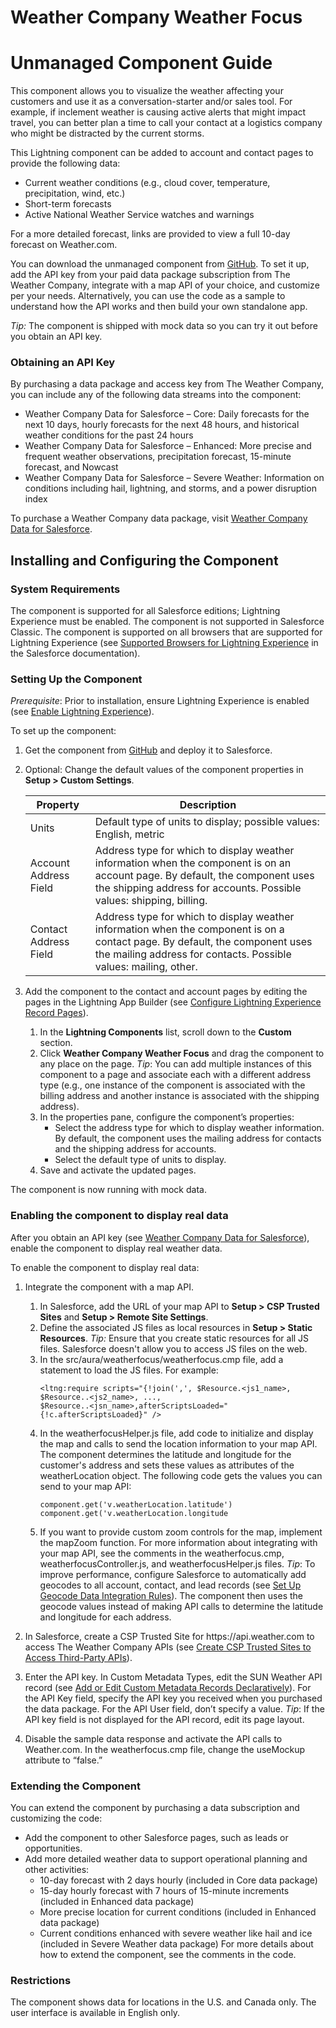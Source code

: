 # Weather Company Weather Focus 
# Unmanaged Component Guide

This component allows you to visualize the weather affecting your customers and use it as a conversation-starter and/or sales tool. For example, if inclement weather is causing active alerts that might impact travel, you can better plan a time to call your contact at a logistics company who might be distracted by the current storms.

This Lightning component can be added to account and contact pages to provide the following data:
- Current weather conditions (e.g., cloud cover, temperature, precipitation, wind, etc.)
- Short-term forecasts
- Active National Weather Service watches and warnings 

For a more detailed forecast, links are provided to view a full 10-day forecast on Weather.com.

You can download the unmanaged component from [GitHub](https://github.com/TheWeatherCompany/weather-focus/). To set it up, add the API key from your paid data package subscription from The Weather Company, integrate with a map API of your choice, and customize per your needs. Alternatively, you can use the code as a sample to understand how the API works and then build your own standalone app.

*Tip:* The component is shipped with mock data so you can try it out before you obtain an API key.

### Obtaining an API Key
By purchasing a data package and access key from The Weather Company, you can include any of the following data streams into the component:
- Weather Company Data for Salesforce – Core: Daily forecasts for the next 10 days, hourly forecasts for the next 48 hours, and historical weather conditions for the past 24 hours
- Weather Company Data for Salesforce – Enhanced: More precise and frequent weather observations, precipitation forecast, 15-minute forecast, and Nowcast
- Weather Company Data for Salesforce – Severe Weather: Information on conditions including hail, lightning, and storms, and a power disruption index

To purchase a Weather Company data package, visit [Weather Company Data for Salesforce](https://business.weather.com/products/weather-data-packages-salesforce).

## Installing and Configuring the Component
### System Requirements
The component is supported for all Salesforce editions; Lightning Experience must be enabled. The component is not supported in Salesforce Classic. The component is supported on all browsers that are supported for Lightning Experience (see [Supported Browsers for Lightning Experience](https://help.salesforce.com/articleView?id=getstart_browsers_sfx.htm) in the Salesforce documentation).

### Setting Up the Component
*Prerequisite*: Prior to installation, ensure Lightning Experience is enabled (see [Enable Lightning Experience](https://help.salesforce.com/articleView?id=lex_enable_intro.htm)). 

To set up the component:
1. Get the component from [GitHub](https://github.com/TheWeatherCompany/weather-focus/) and deploy it to Salesforce.
2. Optional: Change the default values of the component properties in **Setup > Custom Settings**.

	| Property   | Description   |
	| --- |---|
	| Units | Default type of units to display; possible values: English, metric |
	| Account Address Field | Address type for which to display weather information when the component is on an account page. By default, the component uses the shipping address for accounts. Possible values: shipping, billing.|
	| Contact Address Field | Address type for which to display weather information when the component is on a contact page. By default, the component uses the mailing address for contacts. Possible values: mailing, other. |

3. Add the component to the contact and account pages by editing the pages in the Lightning App Builder (see [Configure Lightning Experience Record Pages](https://help.salesforce.com/articleView?id=lightning_app_builder_customize_lex_pages.htm)). 
	1. In the **Lightning Components** list, scroll down to the **Custom** section.
	2. Click **Weather Company Weather Focus** and drag the component to any place on the page. *Tip*: You can add multiple instances of this component to a page and associate each with a different address type (e.g., one instance of the component is associated with the billing address and another instance is associated with the shipping address).
	3. In the properties pane, configure the component’s properties:
		- Select the address type for which to display weather information. By default, the component uses the mailing address for contacts and the shipping address for accounts.
		- Select the default type of units to display.	
	4. Save and activate the updated pages.

The component is now running with mock data.

### Enabling the component to display real data
After you obtain an API key (see [Weather Company Data for Salesforce](https://business.weather.com/products/weather-data-packages-salesforce)), enable the component to display real weather data.

To enable the component to display real data:
1. Integrate the component with a map API.
	1. In Salesforce, add the URL of your map API to **Setup > CSP Trusted Sites** and **Setup > Remote Site Settings**.
	2. Define the associated JS files as local resources in **Setup > Static Resources**. *Tip:* Ensure that you create static resources for all JS files. Salesforce doesn't allow you to access JS files on the web.
	3. In the src/aura/weatherfocus/weatherfocus.cmp file, add a statement to load the JS files. For example: 
		```
		<ltng:require scripts="{!join(',', $Resource.<js1_name>, $Resource..<js2_name>, ..., 
		$Resource..<jsn_name>,afterScriptsLoaded="{!c.afterScriptsLoaded}" />
		```
	4. In the weatherfocusHelper.js file, add code to initialize and display the map and calls to send the location information to your map API. The component determines the latitude and longitude for the customer's address and sets these values as attributes of the weatherLocation object. The following code gets the values you can send to your map API:
		```
		component.get('v.weatherLocation.latitude')
		component.get('v.weatherLocation.longitude
		```
	5. If you want to provide custom zoom controls for the map, implement the mapZoom function. For more information about integrating with your map API, see the comments in the weatherfocus.cmp, weatherfocusController.js, and weatherfocusHelper.js files. *Tip*: To improve performance, configure Salesforce to automatically add geocodes to all account, contact, and lead records (see [Set Up Geocode Data Integration Rules](https://help.salesforce.com/articleView?id=data_dot_com_clean_add_geocode_information_to_all_records.htm)). The component then uses the geocode values instead of making API calls to determine the latitude and longitude for each address.   

2. In Salesforce, create a CSP Trusted Site for https://<i></i>api.weather.com to access The Weather Company APIs (see [Create CSP Trusted Sites to Access Third-Party APIs](https://help.salesforce.com/articleView?id=csp_trusted_sites.htm)).       
3. Enter the API key. In Custom Metadata Types, edit the SUN Weather API record (see [Add or Edit Custom Metadata Records Declaratively](https://help.salesforce.com/articleView?id=custommetadatatypes_ui_populate.htm)). For the API Key field, specify the API key you received when you purchased the data package. For the API User field, don’t specify a value. *Tip*: If the API key field is not displayed for the API record, edit its page layout.
4. Disable the sample data response and activate the API calls to Weather.com. In the weatherfocus.cmp file, change the useMockup attribute to “false.”      
        
### Extending the Component
You can extend the component by purchasing a data subscription and customizing the code:
- Add the component to other Salesforce pages, such as leads or opportunities.
- Add more detailed weather data to support operational planning and other activities:
  - 10-day forecast with 2 days hourly (included in Core data package)
  - 15-day hourly forecast with 7 hours of 15-minute increments (included in Enhanced data package)
  - More precise location for current conditions (included in Enhanced data package)
  - Current conditions enhanced with severe weather like hail and ice (included in Severe  Weather data package) 
For more details about how to extend the component, see the comments in the code.

### Restrictions
The component shows data for locations in the U.S. and Canada only. The user interface is available in English only.
